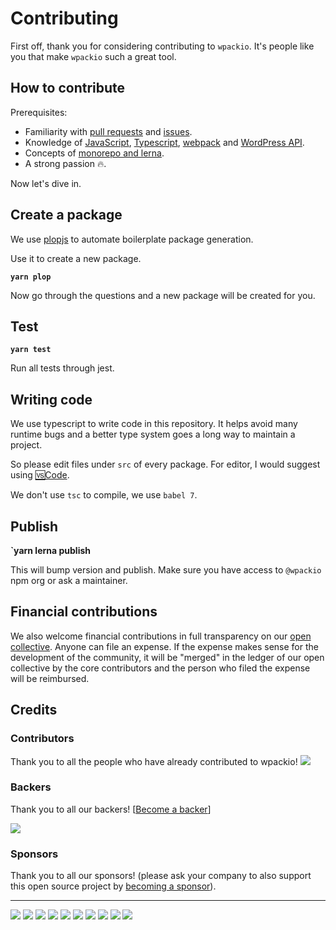 # Contributing

First off, thank you for considering contributing to `wpackio`. It's people like you that make `wpackio` such a great tool.

## How to contribute

Prerequisites:

-   Familiarity with [pull requests](https://help.github.com/articles/using-pull-requests) and [issues](https://guides.github.com/features/issues/).
-   Knowledge of [JavaScript](https://developer.mozilla.org/bm/docs/Web/JavaScript), [Typescript](https://www.typescriptlang.org/), [webpack](https://webpack.js.org/) and [WordPress API](https://developer.wordpress.org).
-   Concepts of [monorepo and lerna](https://lernajs.io/).
-   A strong passion 🔥.

Now let's dive in.

## Create a package

We use [plopjs](https://github.com/amwmedia/plop) to automate boilerplate package generation.

Use it to create a new package.

**`yarn plop`**

Now go through the questions and a new package will be created for you.

## Test

**`yarn test`**

Run all tests through jest.

## Writing code

We use typescript to write code in this repository. It helps avoid many runtime
bugs and a better type system goes a long way to maintain a project.

So please edit files under `src` of every package. For editor, I would suggest
using [🆚Code](https://code.visualstudio.com/).

We don't use `tsc` to compile, we use `babel 7`.

## Publish

**`yarn lerna publish**

This will bump version and publish. Make sure you have access to `@wpackio` npm org
or ask a maintainer.

## Financial contributions

We also welcome financial contributions in full transparency on our [open collective](https://opencollective.com/wpackio).
Anyone can file an expense. If the expense makes sense for the development of the community, it will be "merged" in the ledger of our open collective by the core contributors and the person who filed the expense will be reimbursed.

## Credits

### Contributors

Thank you to all the people who have already contributed to wpackio!
<a href="graphs/contributors"><img src="https://opencollective.com/wpackio/contributors.svg?width=890" /></a>

### Backers

Thank you to all our backers! [[Become a backer](https://opencollective.com/wpackio#backer)]

<a href="https://opencollective.com/wpackio#backers" target="_blank"><img src="https://opencollective.com/wpackio/backers.svg?width=890"></a>

### Sponsors

Thank you to all our sponsors! (please ask your company to also support this open source project by [becoming a sponsor](https://opencollective.com/wpackio#sponsor)).

---

<a href="https://opencollective.com/wpackio/sponsor/0/website" target="_blank"><img src="https://opencollective.com/wpackio/sponsor/0/avatar.svg"></a>
<a href="https://opencollective.com/wpackio/sponsor/1/website" target="_blank"><img src="https://opencollective.com/wpackio/sponsor/1/avatar.svg"></a>
<a href="https://opencollective.com/wpackio/sponsor/2/website" target="_blank"><img src="https://opencollective.com/wpackio/sponsor/2/avatar.svg"></a>
<a href="https://opencollective.com/wpackio/sponsor/3/website" target="_blank"><img src="https://opencollective.com/wpackio/sponsor/3/avatar.svg"></a>
<a href="https://opencollective.com/wpackio/sponsor/4/website" target="_blank"><img src="https://opencollective.com/wpackio/sponsor/4/avatar.svg"></a>
<a href="https://opencollective.com/wpackio/sponsor/5/website" target="_blank"><img src="https://opencollective.com/wpackio/sponsor/5/avatar.svg"></a>
<a href="https://opencollective.com/wpackio/sponsor/6/website" target="_blank"><img src="https://opencollective.com/wpackio/sponsor/6/avatar.svg"></a>
<a href="https://opencollective.com/wpackio/sponsor/7/website" target="_blank"><img src="https://opencollective.com/wpackio/sponsor/7/avatar.svg"></a>
<a href="https://opencollective.com/wpackio/sponsor/8/website" target="_blank"><img src="https://opencollective.com/wpackio/sponsor/8/avatar.svg"></a>
<a href="https://opencollective.com/wpackio/sponsor/9/website" target="_blank"><img src="https://opencollective.com/wpackio/sponsor/9/avatar.svg"></a>
